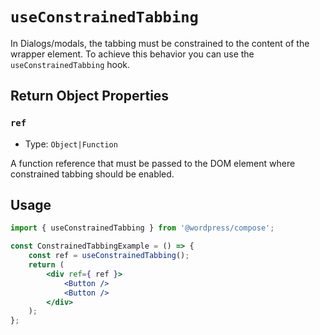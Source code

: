# `useConstrainedTabbing`

In Dialogs/modals, the tabbing must be constrained to the content of the wrapper element. To achieve this behavior you can use the `useConstrainedTabbing` hook.

## Return Object Properties

### `ref`

-   Type: `Object|Function`

A function reference that must be passed to the DOM element where constrained tabbing should be enabled.

## Usage

```jsx
import { useConstrainedTabbing } from '@wordpress/compose';

const ConstrainedTabbingExample = () => {
	const ref = useConstrainedTabbing();
	return (
		<div ref={ ref }>
			<Button />
			<Button />
		</div>
	);
};
```
